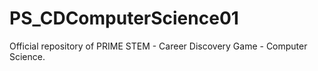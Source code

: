 # PS_CDComputerScience01
Official repository of PRIME STEM - Career Discovery Game - Computer Science.
